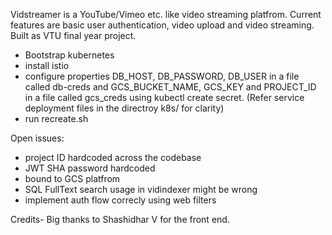 Vidstreamer is a YouTube/Vimeo etc. like video streaming platfrom. Current features are basic user authentication, video upload and video streaming.
Built as VTU final year project.

- Bootstrap kubernetes
- install istio
- configure properties DB_HOST, DB_PASSWORD, DB_USER in a file called db-creds and GCS_BUCKET_NAME, GCS_KEY and PROJECT_ID in a file called gcs_creds using kubectl create secret. (Refer service deployment files in the directroy k8s/ for clarity)
- run recreate.sh


Open issues:
- project ID hardcoded across the codebase
- JWT SHA password hardcoded
- bound to GCS platfrom
- SQL FullText search usage in vidindexer might be wrong
- implement auth flow correcly using web filters

Credits-
Big thanks to Shashidhar V for the front end.
